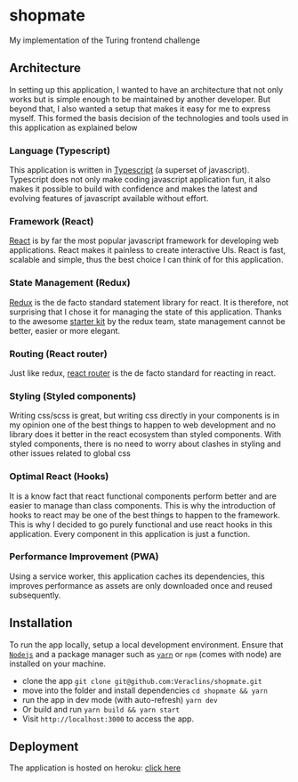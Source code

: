 # shopmate

My implementation of the Turing frontend challenge

## Architecture

In setting up this application, I wanted to have an architecture that not only works but is simple enough to be maintained by another developer.
But beyond that, I also wanted a setup that makes it easy for me to express myself.
This formed the basis decision of the technologies and tools used in this application as explained below

### Language (Typescript)

This application is written in [Typescript](https://www.typescriptlang.org/) (a superset of javascript). Typescript does not only make coding javascript application fun, it also makes it possible to build with confidence and makes the latest and evolving features of javascript available without effort.

### Framework (React)

[React](https://reactjs.org/) is by far the most popular javascript framework for developing web applications. React makes it painless to create interactive UIs. React is fast, scalable and simple, thus the best choice I can think of for this application.

### State Management (Redux)

[Redux](https://redux.js.org/) is the de facto standard statement library for react. It is therefore, not surprising that I chose it for managing the state of this application. Thanks to the awesome  [starter kit](https://redux-starter-kit.js.org/) by the redux team, state management cannot be better, easier or more elegant.

### Routing (React router)

Just like redux, [react router](https://reacttraining.com/react-router/) is the de facto standard for reacting in react.

### Styling (Styled components)

Writing css/scss is great, but writing css directly in your components is in my opinion one of the best things to happen to web development and no library does it better in the react ecosystem than styled components. With styled components, there is no need to worry about clashes in styling and other issues related to global css

### Optimal React (Hooks)

It is a know fact that react functional components perform better and are easier to manage than class components. This is why the introduction of hooks to react may be one of the best things to happen to the framework. This is why I decided to go purely functional and use react hooks in this application. Every component in this application is just a function.

### Performance Improvement (PWA)

Using a service worker, this application caches its dependencies, this improves performance as assets are only downloaded once and reused subsequently.

## Installation

To run the app locally, setup a local development environment. Ensure that [`Nodejs`](https://nodejs.org/en/download/) and a package manager such as [`yarn`](https://yarnpkg.com/en/docs/install/) or `npm` (comes with node) are installed on your machine.

- clone the app `git clone git@github.com:Veraclins/shopmate.git`
- move into the folder and install dependencies `cd shopmate && yarn`
- run the app in dev mode (with auto-refresh) `yarn dev`
- Or build and run `yarn build && yarn start`
- Visit `http://localhost:3000` to access the app.

## Deployment

The application is hosted on heroku: [click here](https://clinton-shop.herokuapp.com/)
